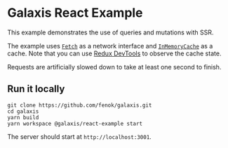 # Galaxis React Example

This example demonstrates the use of queries and mutations with SSR.

The example uses <code>[Fetch](/packages/fetch#galaxis-fetch)</code> as a network interface and <code>[InMemoryCache](/packages/in-memory-cache#galaxis-in-memory-cache)</code> as a cache. Note that you can use [Redux DevTools](https://github.com/reduxjs/redux-devtools) to observe the cache state.

Requests are artificially slowed down to take at least one second to finish.

## Run it locally

```
git clone https://github.com/fenok/galaxis.git
cd galaxis
yarn build
yarn workspace @galaxis/react-example start
```

The server should start at `http://localhost:3001`.
